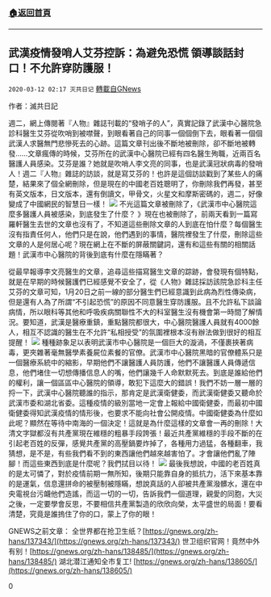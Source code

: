 ###  [:house:返回首頁](https://github.com/ourhimalayas/txt)
---

## 武漢疫情發哨人艾芬控訴：為避免恐慌 領導談話封口！不允許穿防護服！
`2020-03-12 02:17 灭共日记` [轉載自GNews](https://gnews.org/zh-hant/139390/)

作者：滅共日記

週二，網上傳閱著『人物』雜誌刊載的“發哨子的人”，真實記錄了武漢中心醫院急診科醫生艾芬從吹哨到被噤聲，到眼看著自己的同事一個個倒下去，眼看著一個個武漢人求醫無門悲慘死去的心跡。這篇文章刊出後不斷地被刪除，卻不斷地被轉發……文章瘋傳的時候，艾芬所在的武漢中心醫院已經有四名醫生殉職，近兩百名醫護人員感染。艾芬是誰？她就是吹哨人李文亮的同事，也是武漢冠狀病毒的發哨人！週二『人物』雜誌的訪談，就是寫艾芬的！也許是這個訪談戳到了某些人的痛楚，結果來了個全網刪除，但是現在的中國老百姓聰明了，你刪除我們再發，甚至有英文版本，日文版本，還有倒讀文，甲骨文，火星文和摩斯密碼的，週二，好像變成了中國網民的智慧日一樣！
![](https://s3-ap-northeast-1.amazonaws.com/news.guo.offload.media/wp-content/uploads/2020/03/12021337/%E5%9B%BE%E7%89%87-1.jpg)
不光這篇文章被刪除了，《武漢市中心醫院這麼多醫護人員被感染，到底發生了什麼？ 》現在也被刪除了，前兩天看到一篇寫羅軒醫生去世的文章也沒有了，不知道這些刪除文章的人到底在怕什麼？每個醫生沒有指責任何人，他們只是在說，他們遇到的事情，醫院裡發生了什麼，刪除這些文章的人是何居心呢？現在網上在不斷的屏蔽關鍵詞，還有和這些有關的相關話題！武漢市中心醫院的背後到底有什麼在隱瞞著？

從最早報導李文亮醫生的文章，追尋這些描寫醫生文章的踪跡，會發現有個特點，就是在早期的時候醫護們已經感覺不安全了，從《人物》雜誌採訪該院急診科主任艾芬的文章可知，1月20日之前一線的部分醫生們已經意識到此病為烈性傳染病，但是還有人為了所謂“不引起恐慌”的原因不同意醫生穿防護服。且不允許私下談論病情，所以眼科等其他和呼吸疾病關聯性不大的科室醫生沒有機會第一時間了解情況。要知道，武漢是醫療重鎮，重點醫院都很大，中心醫院醫護人員就有4000餘人，相互不認識的醫生在不允許“私相授受”的氛圍裡根本沒有辦法做到很好的相互提醒！
![](https://s3-ap-northeast-1.amazonaws.com/news.guo.offload.media/wp-content/uploads/2020/03/12021404/%E5%9B%BE%E7%89%87-2.jpg)
種種跡象足以表明武漢市中心醫院是一個巨大的漩渦，不僅裹挾著病毒，更夾雜著毫無醫學素養屍位素餐的官僚。武漢市中心醫院黑暗的官僚體系只是一個醫療系統中的縮影，早期他們不讓醫護人員防護，他們不讓醫護人員傳遞信息，他們堵住一切想傳播信息人的嘴，他們讓幾千人命默默死去。到底是誰給他們的權利，讓一個區區中心醫院的領導，敢犯下這麼大的錯誤！我們不妨一層一層的捋一下，武漢中心醫院聽誰的指示，那肯定是武漢衛健委，而武漢衛健委又聽命於武漢市委和湖北省委。這種疫情的級別當地一定會上報給中國衛健委，而最初中國衛健委得知武漢疫情的情形後，也要求不能向社會公開疫情。中國衛健委為什麼如此呢？顯然在等待中南海的一個決定！這就是為什麼這樣的文章會一再的刪除！大清文字獄都沒有共產黨現在維穩的粗暴手段誇張！最近共產黨維穩的手段不斷的在引起老百姓的反彈，感覺共產黨的高壓鍋要炸掉了，各種用力過猛，各種翻車，我猜想，是不是，有些我們看不到的東西讓他們越來越害怕了。才會讓他們亂了陣腳！而這些東西到底是什麼呢？我們拭目以待！
![](https://s3-ap-northeast-1.amazonaws.com/news.guo.offload.media/wp-content/uploads/2020/03/12021435/%E5%9B%BE%E7%89%87-3-.jpg)
最後我想說，中國的老百姓真的是太可憐了，對於疫情前期一無所知，後期只能靠自身的抵抗力，活下來基本靠的是運氣，信息還拼命的被壓制被隱瞞，想說真話的人卻被共產黨潑髒水，還在中央電視台污衊他們造謠，而這一切的一切，告訴我們一個道理，親愛的同胞，大災之後，一定要學會反思，不要相信共產黨製造的欣欣向榮，太平盛世的局面！要看清楚，究竟是誰摀住了你的口，蒙上了你的眼！

GNEWS之前文章：
 全世界都在抢卫生纸？[https://gnews.org/zh-hans/137343/](https://gnews.org/zh-hans/137343/)
 世卫组织官网！竟然中外有别！[https://gnews.org/zh-hans/138485/](https://gnews.org/zh-hans/138485/)
 湖北潜江通知全市复工! [https://gnews.org/zh-hans/138605/](https://gnews.org/zh-hans/138605/)

0
